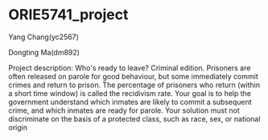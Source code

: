 # ORIE5741_project



Yang Chang(yc2567)

Dongting Ma(dm892)



Project description:
Who's ready to leave? Criminal edition. Prisoners are often released on parole for good behaviour, but some immediately commit crimes and return to prison. The percentage of prisoners who return (within a short time window) is called the recidivism rate. Your goal is to help the government understand which inmates are likely to commit a subsequent crime, and which inmates are ready for parole. Your solution must not discriminate on the basis of a protected class, such as race, sex, or national origin
